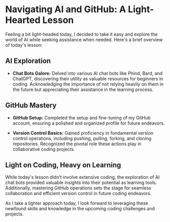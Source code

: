 # Navigating AI and GitHub: A Light-Hearted Lesson

Feeling a bit light-headed today, I decided to take it easy and explore the world of AI while seeking assistance when needed. Here's a brief overview of today's lesson:

## AI Exploration

- **Chat Bots Galore:** Delved into various AI chat bots like Phind, Bard, and ChatGPT, discovering their utility as valuable resources for beginners in coding. Acknowledging the importance of not relying heavily on them in the future but appreciating their assistance in the learning process.

## GitHub Mastery

- **GitHub Setup:** Completed the setup and fine-tuning of my GitHub account, ensuring a polished and organized profile for future endeavors.

- **Version Control Basics:** Gained proficiency in fundamental version control operations, including pushing, pulling, forking, and cloning repositories. Recognized the pivotal role these actions play in collaborative coding projects.

## Light on Coding, Heavy on Learning

While today's lesson didn't involve extensive coding, the exploration of AI chat bots provided valuable insights into their potential as learning tools. Additionally, mastering GitHub operations sets the stage for seamless collaboration and efficient version control in future coding endeavors.

As I take a lighter approach today, I look forward to leveraging these newfound skills and knowledge in the upcoming coding challenges and projects.
